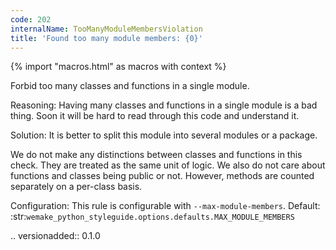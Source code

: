 ```yaml
---
code: 202
internalName: TooManyModuleMembersViolation
title: 'Found too many module members: {0}'
---
```


{% import "macros.html" as macros with context %}


Forbid too many classes and functions in a single module.

Reasoning:
    Having many classes and functions in a single module is a bad thing.
    Soon it will be hard to read through this code and understand it.

Solution:
    It is better to split this module into several modules or a package.

We do not make any distinctions between classes and functions in this check.
They are treated as the same unit of logic.
We also do not care about functions and classes being public or not.
However, methods are counted separately on a per-class basis.

Configuration:
    This rule is configurable with ``--max-module-members``.
    Default:
    :str:`wemake_python_styleguide.options.defaults.MAX_MODULE_MEMBERS`

.. versionadded:: 0.1.0